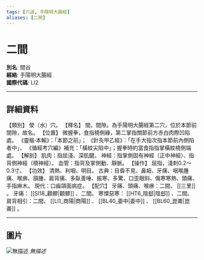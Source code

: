 ```yaml
---
tags: [穴道, 手陽明大腸經]
aliases: [二間]
---
```


# 二間

**別名**: 間谷  
**經絡**: 手陽明大腸經  
**國際代碼**: LI2  

---

## 詳細資料
【類別】
滎（水）穴。
【釋名】
間，間隙。為手陽明大腸經第二穴，位於本節前間隙，故名。
【位置】
微握拳，食指橈側緣，第二掌指關節前方赤白肉際凹陷處。
《靈樞‧本輸》：「本節之前」；
《針灸甲乙經》：「在手大指次指本節前內側陷者中」，
《循經考穴編》補充：「橫紋尖陷中」；握拳時約當食指指掌橫紋橈側端處。
【解剖】
肌肉：指屈淺、深肌腱。
神經：指掌側固有神經（正中神經）、指背側神經（橈神經）。
血管：指背及掌側動、靜脈。
【操作】
屈指，淺刺0.2～0.3寸。
【功效】
清熱、利咽、明目。
古典：目昏不見、鼻衄、牙痛、咽喉腫痛、喉痹、頷腫、肩背痛、多臥善唾、振寒、多驚、口歪眼斜、傷寒寒熱、頭痛、手指麻木。
現代：口齒頜面病症。
【配穴】
牙痛、頭痛、喉痹：二間、 [[三里]] 。
牙痛： [[SI18_顴髎|顴髎]] 、二間。
寒慄惡寒： [[HT6_陰郄|陰郄]] 、二間。
肩背相引：二間、 [[LI1_商陽|商陽]] 、 [[BL40_委中|委中]] 、 [[BL60_崑崙|崑崙]] 。

---

## 圖片
![無描述](https://yibian.hopto.org/pic/shu16/106.gif)
_無描述_

